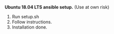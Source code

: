 <b>Ubuntu 18.04 LTS ansible setup.</b> (Use at own risk)

1. Run setup.sh
2. Follow instructions.
3. Installation done.
